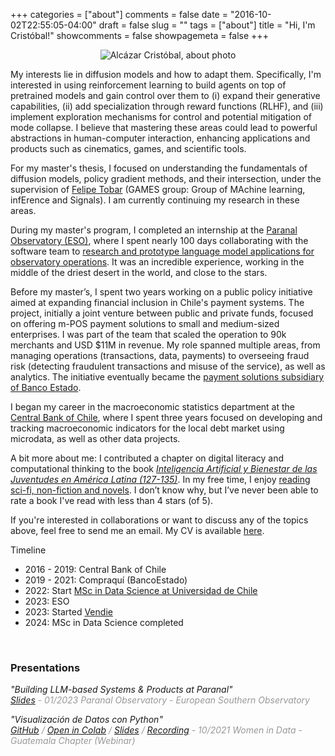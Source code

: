 +++
categories = ["about"]
comments = false
date = "2016-10-02T22:55:05-04:00"
draft = false
slug = ""
tags = ["about"]
title = "Hi, I'm Cristóbal!"
showcomments = false
showpagemeta = false
+++

<p align="center">
  <img src="https://alkzar.cl/img/alcazar-cristobal-about.JPG" alt="Alcázar Cristóbal, about photo">
</p>

My interests lie in diffusion models and how to adapt them. Specifically, I'm
interested in using reinforcement learning to build agents on top of pretrained
models and gain control over them to (i) expand their generative capabilities,
(ii) add specialization through reward functions (RLHF), and (iii) implement
exploration mechanisms for control and potential mitigation of mode collapse.
I believe that mastering these areas could lead to powerful abstractions in 
human-computer interaction, enhancing applications and products such as cinematics,
games, and scientific tools. 

For my master's thesis, I focused on understanding the fundamentals of diffusion models, policy gradient methods, and their intersection, under the supervision of <a href="https://www.dim.uchile.cl/~ftobar/" target="_blank">Felipe Tobar</a> (GAMES group: Group of MAchine learning, infErence and Signals). I am currently continuing my research in these areas.

During my master's program, I completed an internship at the <a href="https://www.eso.org/public/teles-instr/paranal-observatory/" target="_blank">Paranal
Observatory (ESO)</a>, where I spent nearly 100 days collaborating with the software team to
<a href="https://alkzar.cl/slides/ESO-graduate-internship-012023.pdf" target="_blank">research and prototype language model applications for observatory operations</a>. It was an incredible experience, working in the middle of the driest desert in the world, and close to the stars.

Before my master’s, I spent two years working on a public policy initiative aimed at expanding financial inclusion in Chile's payment systems. The project, initially a joint venture between public and private funds, focused on offering m-POS payment solutions to small and medium-sized enterprises. I was part of the team that scaled the operation to 90k merchants and USD $11M in revenue. My role spanned multiple areas, from managing operations (transactions, data, payments) to overseeing fraud risk (detecting fraudulent transactions and misuse of the service), as well as analytics. The initiative eventually became the <a href="https://www.compraqui.cl/landing" target="_blank">payment solutions subsidiary of Banco Estado</a>.

I began my career in the macroeconomic statistics department at the <a href="https://www.bcentral.cl/en/web/banco-central/home" target="_blank">Central Bank of Chile</a>, where I spent three years focused on developing and tracking macroeconomic indicators for the local debt market using microdata, as well as other data projects.

A bit more about me: I contributed a chapter on digital literacy and computational thinking
to the book <i><a href="https://blogs.harvard.edu/conectadosalsur/2019/12/14/ya-disponible-libro-inteligencia-artificial-y-bienestar-de-las-juventudes-en-america-latina/" target="_blank">Inteligencia Artificial y Bienestar de las Juventudes en América Latina (127-135)</a></i>. In my free time, I enjoy <a href="https://www.goodreads.com/alkzar90" target="_blank">reading sci-fi, non-fiction and novels</a>. I don’t know why, but I’ve never been able to rate a book I've read with less than 4 stars (of 5).

If you're interested in collaborations or want to discuss any of the topics above, feel free to send me an email. My CV is available <a href="https://alkzar.cl/cv.pdf" target="_blank">here</a>.

Timeline

* 2016 - 2019: Central Bank of Chile
* 2019 - 2021: Compraquí (BancoEstado) 
* 2022: Start <a href="https://mds.uchile.cl/" taget="_blank">MSc in Data Science at Universidad de Chile</a>
* 2023: ESO
* 2023: Started <a href="https://vendie.app/" target="_blank">Vendie</a>
* 2024: MSc in Data Science completed

<br>


### Presentations

<!--Agregar entrada con presentacion  -->
<p>
<i>"Building LLM-based Systems & Products at Paranal"</i>
 <br>
 <i style="font-size:14px;color:#989898;">
  <a href="https://alkzar.cl/slides/ESO-graduate-internship-012023.pdf" target="_blank">Slides</a>
   - 01/2023 Paranal Observatory - European Southern Observatory 
 </i>
</p>


<p>
<i>"Visualización de Datos con Python"</i>
 <br>
 <i style="font-size:14px;color:#989898;">
  <a href="https://github.com/alcazar90/WomenInData-Guatemala2021" target="_blank">GitHub</a>
   /
  <a href="https://colab.research.google.com/drive/1o43FTdcj_nKdSJkU_qFshutIYTCi1JwD?usp=sharing" target="_blank">Open in Colab</a>
   / 
  <a href="https://alkzar.cl/slides/womenInData-guatemalaChapter-13102021.pdf" target="_blank">Slides</a>
  /
  <a href="https://www.youtube.com/watch?v=MEb7BX9jAks" target="_blank">Recording</a>
   - 10/2021 Women in Data - Guatemala Chapter (Webinar)
 </i>
</p>
